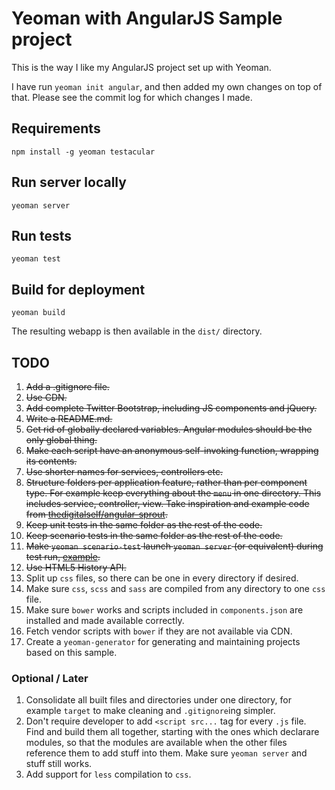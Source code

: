 # Yeoman with AngularJS Sample project

This is the way I like my AngularJS project set up with Yeoman.

I have run `yeoman init angular`, and then added my own changes on top of that. Please see the commit log for which changes I made.

## Requirements

    npm install -g yeoman testacular

## Run server locally

    yeoman server

## Run tests

    yeoman test

## Build for deployment

    yeoman build

The resulting webapp is then available in the `dist/` directory.

## TODO

1. ~~Add a .gitignore file.~~
1. ~~Use CDN.~~
1. ~~Add complete Twitter Bootstrap, including JS components and jQuery.~~
1. ~~Write a README.md.~~
1. ~~Get rid of globally declared variables. Angular modules should be the only global thing.~~
1. ~~Make each script have an anonymous self-invoking function, wrapping its contents.~~
1. ~~Use shorter names for services, controllers etc.~~
1. ~~Structure folders per application feature, rather than per component type. For example keep everything about the `menu` in one directory. This includes service, controller, view. Take inspiration and example code from [thedigitalself/angular-sprout](https://github.com/thedigitalself/angular-sprout).~~
1. ~~Keep unit tests in the same folder as the rest of the code.~~
1. ~~Keep scenario tests in the same folder as the rest of the code.~~
1. ~~Make `yeoman scenario-test` launch `yeoman server` (or equivalent) during test run, [example](http://stackoverflow.com/a/11943814/96301).~~
1. ~~Use HTML5 History API.~~
1. Split up `css` files, so there can be one in every directory if desired.
1. Make sure `css`, `scss` and `sass` are compiled from any directory to one `css` file.
1. Make sure `bower` works and scripts included in `components.json` are installed and made available correctly.
1. Fetch vendor scripts with `bower` if they are not available via CDN.
1. Create a `yeoman-generator` for generating and maintaining projects based on this sample.

### Optional / Later
1. Consolidate all built files and directories under one directory, for example `target` to make cleaning and `.gitignore`ing simpler.
1. Don't require developer to add `<script src...` tag for every `.js` file. Find and build them all together, starting with the ones which declarare modules, so that the modules are available when the other files reference them to add stuff into them. Make sure `yeoman server` and stuff still works.
1. Add support for `less` compilation to `css`.
